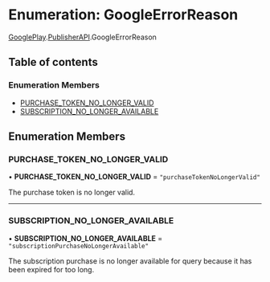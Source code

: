# Enumeration: GoogleErrorReason

[GooglePlay](../modules/CdvPurchase.GooglePlay.md).[PublisherAPI](../modules/CdvPurchase.GooglePlay.PublisherAPI.md).GoogleErrorReason

## Table of contents

### Enumeration Members

- [PURCHASE\_TOKEN\_NO\_LONGER\_VALID](CdvPurchase.GooglePlay.PublisherAPI.GoogleErrorReason.md#purchase_token_no_longer_valid)
- [SUBSCRIPTION\_NO\_LONGER\_AVAILABLE](CdvPurchase.GooglePlay.PublisherAPI.GoogleErrorReason.md#subscription_no_longer_available)

## Enumeration Members

### PURCHASE\_TOKEN\_NO\_LONGER\_VALID

• **PURCHASE\_TOKEN\_NO\_LONGER\_VALID** = ``"purchaseTokenNoLongerValid"``

The purchase token is no longer valid.

___

### SUBSCRIPTION\_NO\_LONGER\_AVAILABLE

• **SUBSCRIPTION\_NO\_LONGER\_AVAILABLE** = ``"subscriptionPurchaseNoLongerAvailable"``

The subscription purchase is no longer available for query because it has been expired for too long.
